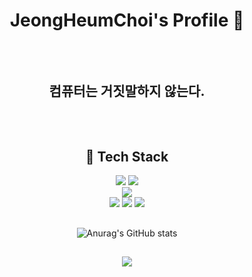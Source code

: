 <div align="center">
<h1>JeongHeumChoi's Profile 👋</h1>

<h2><br><br>컴퓨터는 거짓말하지 않는다.<br><br><br></h2>

## 🔨 Tech Stack
<img src="https://img.shields.io/badge/Spring-6DB33F?style=for-the-badge&logo=Spring&logoColor=white"/>
<img src="https://img.shields.io/badge/Django-092E20?style=for-the-badge&logo=django&logoColor=white"/><br>
<img src="https://img.shields.io/badge/amazonaws-232F3E?style=for-the-badge&logo=amazonaws&logoColor=white"/><br>
<img src="https://img.shields.io/badge/github%20actions-%232671E5.svg?style=for-the-badge&logo=githubactions&logoColor=white"/>
<img src="https://img.shields.io/badge/docker-%230db7ed.svg?style=for-the-badge&logo=docker&logoColor=white"/>
<img src="https://img.shields.io/badge/nginx-%23009639.svg?style=for-the-badge&logo=nginx&logoColor=white"/>


##
![Anurag's GitHub stats](https://github-readme-stats.vercel.app/api?username=jeongheumchoi&show_icons=true&theme=dracula)

[//]: # (![Top Langs]&#40;https://github-readme-stats.vercel.app/api/top-langs/?username=jeongheumchoi&layout=compact&theme=dracula&#41;)

##
<a href="https://hits.seeyoufarm.com"><img src="https://hits.seeyoufarm.com/api/count/incr/badge.svg?url=https%3A%2F%2Fgithub.com%2FJeongHeumChoi&count_bg=%233F3E36&title_bg=%23000000&icon=github.svg&icon_color=%23E7E7E7&title=Github&edge_flat=false"/></a>

</div>
